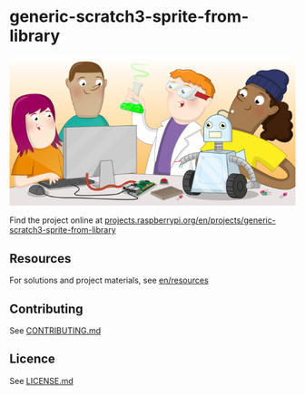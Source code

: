 # generic-scratch3-sprite-from-library

![generic-scratch3-sprite-from-library](banner.png)

Find the project online at [projects.raspberrypi.org/en/projects/generic-scratch3-sprite-from-library](https://projects.raspberrypi.org/en/projects/generic-scratch3-sprite-from-library)

## Resources
For solutions and project materials, see [en/resources](https://github.com/raspberrypilearning/generic-scratch3-sprite-from-library/tree/master/en/resources)

## Contributing
See [CONTRIBUTING.md](CONTRIBUTING.md)

## Licence
 See [LICENSE.md](LICENSE.md)